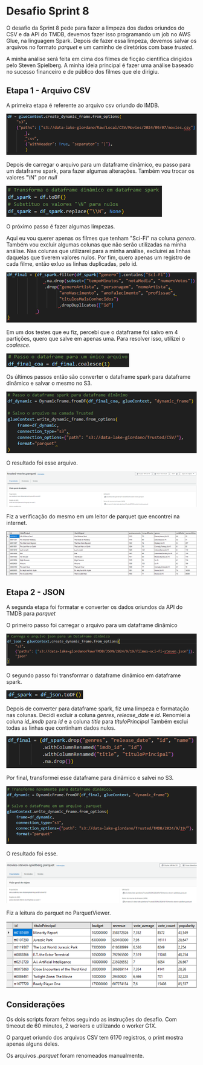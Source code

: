 # Desafio Sprint 8

O desafio da Sprint 8 pede para fazer a limpeza dos dados oriundos do CSV e da API do TMDB, devemos fazer isso programando um job no AWS Glue, na linguagem Spark. Depois de fazer essa limpeza, devemos salvar os arquivos no formato *parquet* e um caminho de diretórios com base *trusted*.

A minha análise será feita em cima dos filmes de ficção científica dirigidos pelo Steven Spielberg. A minha ideia principal é fazer uma análise baseado no sucesso financeiro e de público dos filmes que ele dirigiu.

## Etapa 1 - Arquivo CSV

A primeira etapa é referente ao arquivo csv oriundo do IMDB.

![load-csv](../evidencias/load-csv.png)

Depois de carregar o arquivo para um dataframe dinâmico, eu passo para um dataframe spark, para fazer algumas alterações.
Também vou trocar os valores "\N" por *null*

![df-spark](../evidencias/df-spark.png)

O próximo passo é fazer algumas limpezas.

Aqui eu vou querer apenas os filmes que tenham "Sci-Fi" na coluna *genero*.
Também vou excluir algumas colunas que não serão utilizadas na minha análise.
Nas colunas que utilizarei para a minha análise, excluirei as linhas daquelas que tiverem valores nulos.
Por fim, quero apenas um registro de cada filme, então exluo as linhas duplicadas, pelo id.

![drop-csv](../evidencias/drop-csv.png)

Em um dos testes que eu fiz, percebi que o dataframe foi salvo em 4 partições, quero que salve em apenas uma.
Para resolver isso, utilizei o *coalesce*.

![coalesce](../evidencias/coalesce.png)

Os últimos passos então são converter o dataframe spark para dataframe dinâmico e salvar o mesmo no S3.

![save-db-csv](../evidencias/save-db-csv.png)

O resultado foi esse arquivo.

![resul-csv](../evidencias/resul-csv.png)

Fiz a verificação do mesmo em um leitor de parquet que encontrei na internet.

![parquet-viewer-csv](../evidencias/parquet-viewer-csv.png)

## Etapa 2 - JSON

A segunda etapa foi formatar e converter os dados oriundos da API do TMDB para *parquet*

O primeiro passo foi carregar o arquivo para um dataframe dinâmico

![load-json](../evidencias/load-json.png)

O segundo passo foi transformar o dataframe dinâmico em dataframe spark.

![df-spark-json](../evidencias/df-spark-json.png)

Depois de converter para dataframe spark, fiz uma limpeza e formatação nas colunas.
Decidi excluir a coluna *genres*, *release_date* e *id*.
Renomiei a coluna *id_imdb* para *id* e a coluna *title* para *tituloPrincipal*
Também exclui todas as linhas que continham dados nulos.

![df-drop-json](../evidencias/df-drop-json.png)

Por final, transformei esse dataframe para dinâmico e salvei no S3.

![save-json](../evidencias/save-json.png)

O resultado foi esse.

![resul-json](../evidencias/resul-json.png)

Fiz a leitura do parquet no ParquetViewer.

![parquet-viewer-json](../evidencias/parquet-viewer-json.png)

## Considerações

Os dois scripts foram feitos seguindo as instruções do desafio. Com timeout de 60 minutos, 2 workers e utilizando o worker G1X.

O parquet oriundo dos arquivos CSV tem 6170 registros, o print mostra apenas alguns deles.

Os arquivos *.parquet* foram renomeados manualmente.